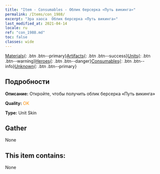 ```yaml
---
title: "Item - Consumables - Облик берсерка «Путь викинга»"
permalink: /Items/con_1988/
excerpt: "Эра хаоса  Облик берсерка «Путь викинга»"
last_modified_at: 2021-04-14
locale: ru
ref: "con_1988.md"
toc: false
classes: wide
---
```

 [Materials](/ru/Items/){: .btn .btn--primary}[Artifacts](/ru/Items/Artifacts/){: .btn .btn--success}[Units](/ru/Items/Units/){: .btn .btn--warning}[Heroes](/ru/Items/Heroes/){: .btn .btn--danger}[Consumables](/ru/Items/Consumables/){: .btn .btn--info}[Unknown](/ru/Items/Unknown/){: .btn .btn--primary}

## Подробности
 **Описание:** Откройте, чтобы получить облик берсерка «Путь викинга»

 **Quality:** <span style="color: #FF8C00">OK</span>

 **Type:** Unit Skin

## Gather

  None

## This item contains:

  None

